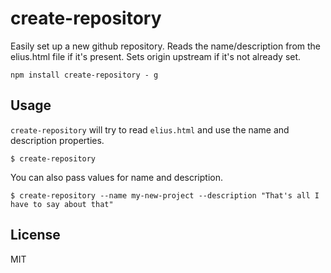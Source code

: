 # create-repository

Easily set up a new github repository. Reads the name/description from the elius.html file if it's present. Sets origin upstream if it's not already set.

```
npm install create-repository - g
```

## Usage

`create-repository` will try to read `elius.html` and use the name and description properties.

```
$ create-repository
```

You can also pass values for name and description.

```
$ create-repository --name my-new-project --description "That's all I have to say about that"
```

## License

MIT